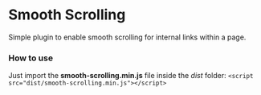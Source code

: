 # Smooth Scrolling
Simple plugin to enable smooth scrolling for internal links within a page.
### How to use
Just import the **smooth-scrolling.min.js** file inside the *dist* folder:
`<script src="dist/smooth-scrolling.min.js"></script>`